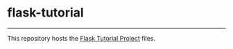 # flask-tutorial
---
This repository hosts the [Flask Tutorial Project](https://flask.palletsprojects.com/en/2.0.x/tutorial/layout/) files.
